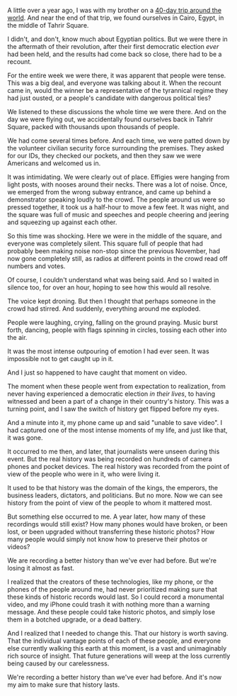 A little over a year ago, I was with my brother on a [40-day trip around the world](http://micahredding.com/blog/series/around-world-40-days). And near the end of that trip, we found ourselves in Cairo, Egypt, in the middle of Tahrir Square.

I didn't, and don't, know much about Egyptian politics. But we were there in the aftermath of their revolution, after their first democratic election *ever* had been held, and the results had come back so close, there had to be a recount.

For the entire week we were there, it was apparent that people were tense. This was a big deal, and everyone was talking about it. When the recount came in, would the winner be a representative of the tyrannical regime they had just ousted, or a people's candidate with dangerous political ties?

We listened to these discussions the whole time we were there. And on the day we were flying out, we accidentally found ourselves back in Tahrir Square, packed with thousands upon thousands of people.

We had come several times before. And each time, we were patted down by the volunteer civilian security force surrounding the premises. They asked for our IDs, they checked our pockets, and then they saw we were Americans and welcomed us in.

It was intimidating. We were clearly out of place. Effigies were hanging from light posts, with nooses around their necks. There was a lot of noise. Once, we emerged from the wrong subway entrance, and came up behind a demonstrator speaking loudly to the crowd. The people around us were so pressed together, it took us a half-hour to move a few feet. It was night, and the square was full of music and speeches and people cheering and jeering and squeezing up against each other.

So this time was shocking. Here we were in the middle of the square, and everyone was completely silent. This square full of people that had probably been making noise non-stop since the previous November, had now gone completely still, as radios at different points in the crowd read off numbers and votes.

Of course, I couldn't understand what was being said. And so I waited in silence too, for over an hour, hoping to see how this would all resolve.

The voice kept droning. But then I thought that perhaps someone in the crowd had stirred. And suddenly, everything around me exploded.

People were laughing, crying, falling on the ground praying. Music burst forth, dancing, people with flags spinning in circles, tossing each other into the air.

It was the most intense outpouring of emotion I had ever seen. It was impossible not to get caught up in it.

And I just so happened to have caught that moment on video.

The moment when these people went from expectation to realization, from never having experienced a democratic election *in their lives*, to having witnessed and been a part of a change in their country's history. This was a turning point, and I saw the switch of history get flipped before my eyes.

And a minute into it, my phone came up and said "unable to save video". I had captured one of the most intense moments of my life, and just like that, it was gone.

It occurred to me then, and later, that journalists were unseen during this event. But the real history was being recorded on hundreds of camera phones and pocket devices. The real history was recorded from the point of view of the people who were in it, who were living it.

It used to be that history was the domain of the kings, the emperors, the business leaders, dictators, and politicians. But no more. Now we can see history from the point of view of the people to whom it mattered most.

But something else occurred to me. A year later, how many of these recordings would still exist? How many phones would have broken, or been lost, or been upgraded without transferring these historic photos? How many people would simply not know how to preserve their photos or videos?

We are recording a better history than we've ever had before. But we're losing it almost as fast.

I realized that the creators of these technologies, like my phone, or the phones of the people around me, had never prioritized making sure that these kinds of historic records would last. So I could record a monumental video, and my iPhone could trash it with nothing more than a warning message. And these people could take historic photos, and simply lose them in a botched upgrade, or a dead battery.

And I realized that I needed to change this. That our history is worth saving. That the individual vantage points of each of these people, and everyone else currently walking this earth at this moment, is a vast and unimaginably rich source of insight. That future generations will weep at the loss currently being caused by our carelessness.

We're recording a better history than we've ever had before. And it's now my aim to make sure that history lasts.

